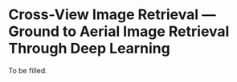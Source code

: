 # Cross-View Image Retrieval — Ground to Aerial Image Retrieval Through Deep Learning

To be filled.

